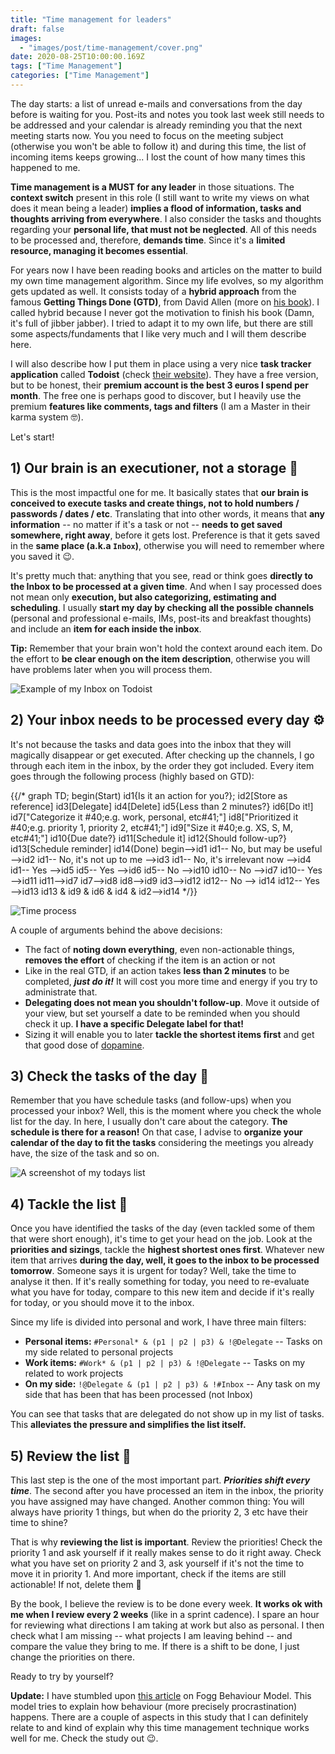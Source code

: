 ```yaml
---
title: "Time management for leaders"
draft: false
images:
  - "images/post/time-management/cover.png"
date: 2020-08-25T10:00:00.169Z
tags: ["Time Management"]
categories: ["Time Management"]
---
```


The day starts: a list of unread e-mails and conversations from the day before is waiting for you. Post-its and notes you took last week still needs to be addressed and your calendar is already reminding you that the next meeting starts now. You you need to focus on the meeting subject (otherwise you won't be able to follow it) and during this time, the list of incoming items keeps growing... I lost the count of how many times this happened to me.

**Time management is a MUST for any leader** in those situations. The **context switch** present in this role (I still want to write my views on what does it mean being a leader) **implies a flood of information, tasks and thoughts arriving from everywhere**. I also consider the tasks and thoughts regarding your **personal life, that must not be neglected**. All of this needs to be processed and, therefore, **demands time**. Since it's a **limited resource, managing it becomes essential**.

For years now I have been reading books and articles on the matter to build my own time management algorithm. Since my life evolves, so my algorithm gets updated as well. It consists today of a **hybrid approach** from the famous **Getting Things Done (GTD)**, from David Allen (more on [his book](https://www.amazon.com/Getting-Things-Done-Stress-free-Productivity/dp/0349408947/ref=asc_df_0349408947/)). I called hybrid because I never got the motivation to finish his book (Damn, it's full of jibber jabber). I tried to adapt it to my own life, but there are still some aspects/fundaments that I like very much and I will them describe here.

I will also describe how I put them in place using a very nice **task tracker application** called **Todoist** (check [their website](https://www.todoist.com/)). They have a free version, but to be honest, their **premium account is the best 3 euros I spend per month**. The free one is perhaps good to discover, but I heavily use the premium **features like comments, tags and filters** (I am a Master in their karma system :nerd_face:).

Let's start!

## 1) Our brain is an executioner, not a storage 🧠

This is the most impactful one for me. It basically states that **our brain is conceived to execute tasks and create things, not to hold numbers / passwords / dates / etc**. Translating that into other words, it means that **any information** -- no matter if it's a task or not -- **needs to get saved somewhere, right away**, before it gets lost. Preference is that it gets saved in the **same place (a.k.a `Inbox`)**, otherwise you will need to remember where you saved it :wink:.

It's pretty much that: anything that you see, read or think goes **directly to the Inbox to be processed at a given time**. And when I say processed does not mean only **execution, but also categorizing, estimating and scheduling**. I usually **start my day by checking all the possible channels** (personal and professional e-mails, IMs, post-its and breakfast thoughts) and include an **item for each inside the inbox**.

**Tip:** Remember that your brain won't hold the context around each item. Do the effort to **be clear enough on the item description**, otherwise you will have problems later when you will process them.

![Example of my Inbox on Todoist](todoist-inbox-en.png "Example of my Inbox on Todoist")

## 2) Your inbox needs to be processed every day ⚙️

It's not because the tasks and data goes into the inbox that they will magically disappear or get executed. After checking up the channels, I go through each item in the inbox, by the order they got included. Every item goes through the following process (highly based on GTD):

{{/*
graph TD;
    begin(Start)
    id1{Is it an action for you?};
    id2[Store as reference]
    id3[Delegate]
    id4[Delete]
    id5{Less than 2 minutes?}
    id6[Do it!]
    id7["Categorize it #40;e.g. work, personal, etc#41;"]
    id8["Prioritized it #40;e.g. priority 1, priority 2, etc#41;"]
    id9["Size it #40;e.g. XS, S, M, etc#41;"]
    id10{Due date?}
    id11[Schedule it]
    id12{Should follow-up?}
    id13[Schedule reminder]
    id14(Done)
    begin-->id1
    id1-- No, but may be useful -->id2
    id1-- No, it's not up to me -->id3
    id1-- No, it's irrelevant now -->id4
    id1-- Yes -->id5
    id5-- Yes -->id6
    id5-- No -->id10
    id10-- No -->id7
    id10-- Yes -->id11
    id11-->id7
    id7-->id8
    id8-->id9
    id3-->id12
    id12-- No --> id14
    id12-- Yes -->id13
    id13 & id9 & id6 & id4 & id2-->id14
*/}}

![Time process](time-management-mermaid.png "My time management process")

A couple of arguments behind the above decisions:

- The fact of **noting down everything**, even non-actionable things, **removes the effort** of checking if the item is an action or not
- Like in the real GTD, if an action takes **less than 2 minutes** to be completed, **_just do it!_** It will cost you more time and energy if you try to administrate that.
- **Delegating does not mean you shouldn't follow-up**. Move it outside of your view, but set yourself a date to be reminded when you should check it up. **I have a specific Delegate label for that!**
- Sizing it will enable you to later **tackle the shortest items first** and get that good dose of [dopamine](https://en.wikipedia.org/wiki/Dopamine).

## 3) Check the tasks of the day 📆

Remember that you have schedule tasks (and follow-ups) when you processed your inbox? Well, this is the moment where you check the whole list for the day. In here, I usually don't care about the category. **The schedule is there for a reason!** On that case, I advise to **organize your calendar of the day to fit the tasks** considering the meetings you already have, the size of the task and so on.

![A screenshot of my todays list](todoist-today.png "A screenshot of my todays list")

## 4) Tackle the list 💪

Once you have identified the tasks of the day (even tackled some of them that were short enough), it's time to get your head on the job. Look at the **priorities and sizings**, tackle the **highest shortest ones first**. Whatever new item that arrives **during the day, well, it goes to the inbox to be processed tomorrow**. Someone says it is urgent for today? Well, take the time to analyse it then. If it's really something for today, you need to re-evaluate what you have for today, compare to this new item and decide if it's really for today, or you should move it to the inbox.

Since my life is divided into personal and work, I have three main filters:

- **Personal items:** `#Personal* & (p1 | p2 | p3) & !@Delegate` -- Tasks on my side related to personal projects
- **Work items:** `#Work* & (p1 | p2 | p3) & !@Delegate` -- Tasks on my related to work projects
- **On my side:** `!@Delegate & (p1 | p2 | p3) & !#Inbox` -- Any task on my side that has been that has been processed (not Inbox)

You can see that tasks that are delegated do not show up in my list of tasks. This **alleviates the pressure and simplifies the list itself.**

## 5) Review the list 🔎

This last step is the one of the most important part. **_Priorities shift every time_**. The second after you have processed an item in the inbox, the priority you have assigned may have changed. Another common thing: You will always have priority 1 things, but when do the priority 2, 3 etc have their time to shine?

That is why **reviewing the list is important**. Review the priorities! Check the priority 1 and ask yourself if it really makes sense to do it right away. Check what you have set on priority 2 and 3, ask yourself if it's not the time to move it in priority 1. And more important, check if the items are still actionable! If not, delete them :see_no_evil:

By the book, I believe the review is to be done every week. **It works ok with me when I review every 2 weeks** (like in a sprint cadence). I spare an hour for reviewing what directions I am taking at work but also as personal. I then check what I am missing -- what projects I am leaving behind -- and compare the value they bring to me. If there is a shift to be done, I just change the priorities on there.

Ready to try by yourself?

**Update:** I have stumbled upon [this article](https://www.deprocrastination.co/blog/how-to-stop-procrastinating-by-using-the-fogg-behavior-model) on Fogg Behaviour Model. This model tries to explain how behaviour (more precisely procrastination) happens. There are a couple of aspects in this study that I can definitely relate to and kind of explain why this time management technique works well for me. Check the study out :wink:.
